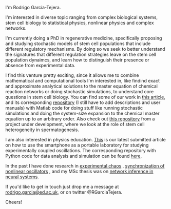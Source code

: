I'm Rodrigo García-Tejera. 

I'm interested in diverse topic ranging from complex biological systems, stem cell biology to statistical physics, nonlinear physics and complex networks.  

I'm currently doing a PhD in regenerative medicine, specifically proposing and studying stochastic models of stem cell populations that include different regulatory mechanisms. By doing so we seek to better understand the signatures that different regulation strategies leave on the stem cell population dynaimcs, and learn how to distinguish their presence or absence from experimental data. 

I find this venture pretty exciting, since it allows me to combine mathematical and computational tools I'm interested in, like findind exact and approximate analytical solutions to the master equation of chemical reaction networks or doing stochastic simulations, to understand core questions in stem cell biology. You can find some of our work in [this article](https://royalsocietypublishing.org/doi/10.1098/rspa.2022.0376), and its corresponding [repository](https://github.com/RodrigoGarciaTejera/vBD_simulations) (I still have to add descriptions and user manuals) with Matlab code for doing stuff like running stochastic simulations and doing the system-size expansion to the chemical master equation up to an arbitrary order. Also check out [this repository](https://github.com/RodrigoGarciaTejera/SpermStem) from a project under development, where we look at the role of stem cell heterogeneity in spermatogenesis.   

I am also interested in physics education. [This](https://arxiv.org/abs/2212.06949) is our latest submitted article on how to use the smartphone as a portable laboratory for studying experimentally coupled oscillations. The corresponding repository with Python code for data analysis and simulation can be found [here](https://github.com/RodrigoGarciaTejera/WilberforcePendulum). 

In the past I have done research in [experimental chaos](https://www.sciencedirect.com/science/article/abs/pii/S0960077913000672) , [synchronization of nonlinear oscillators](https://link.springer.com/article/10.1140/epjst/e2014-02295-6) , and my MSc thesis was on [network inference in neural systems](https://www.nature.com/articles/s41598-020-59198-7).    

If you'd like to get in touch just drop me a message at rodrigo.garcia@ed.ac.uk, or on twitter @RGarciaTejera. 

Cheers! 

<!---     , where we propose a model (vBD) that describes stem cell dynamics when they are competing for access to a limited space, and we solve analytically its corresponding chemical master equation. The corresponding [repository](..RodrigoGarciaTejera/vBD_simulations) has Matlab code with a class designed to deal with the chemical reaction network, calculating hitting times, doing stochastic simulations, etc., and another class to deal with the system-size expansion.          --> 
  




<!--- - 👋 Hi, I’m @RodrigoGarciaTejera
- 👀 I’m interested in ...
- 🌱 I’m currently learning ...
- 💞️ I’m looking to collaborate on ...
- 📫 How to reach me ... --->

<!---
RodrigoGarciaTejera/RodrigoGarciaTejera is a ✨ special ✨ repository because its `README.md` (this file) appears on your GitHub profile.
You can click the Preview link to take a look at your changes.
--->
